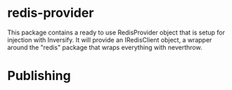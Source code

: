 # redis-provider

This package contains a ready to use RedisProvider object that is setup for injection with Inversify. It will provide an IRedisClient object, a wrapper around the "redis" package that wraps everything with neverthrow.

# Publishing
